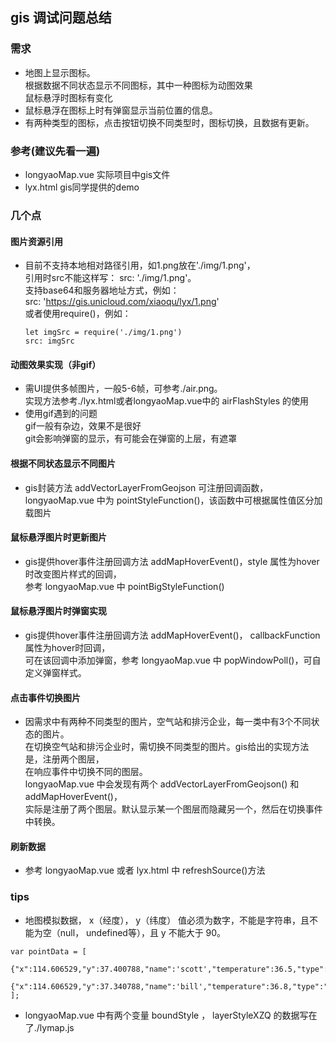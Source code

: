## gis 调试问题总结

### 需求
* 地图上显示图标。  
  根据数据不同状态显示不同图标，其中一种图标为动图效果  
  鼠标悬浮时图标有变化  
* 鼠标悬浮在图标上时有弹窗显示当前位置的信息。  
* 有两种类型的图标，点击按钮切换不同类型时，图标切换，且数据有更新。

### 参考(建议先看一遍)
* longyaoMap.vue 实际项目中gis文件
* lyx.html gis同学提供的demo

### 几个点
#### 图片资源引用
* 目前不支持本地相对路径引用，如1.png放在'./img/1.png'，  
  引用时src不能这样写： src: './img/1.png'。  
  支持base64和服务器地址方式，例如：  
  src: 'https://gis.unicloud.com/xiaoqu/lyx/1.png'   
  或者使用require()，例如：  

  ```
  let imgSrc = require('./img/1.png')
  src: imgSrc 

  ```

#### 动图效果实现（非gif）
* 需UI提供多帧图片，一般5-6帧，可参考./air.png。  
  实现方法参考./lyx.html或者longyaoMap.vue中的 airFlashStyles 的使用  
* 使用gif遇到的问题  
  gif一般有杂边，效果不是很好  
  git会影响弹窗的显示，有可能会在弹窗的上层，有遮罩

#### 根据不同状态显示不同图片
* gis封装方法 addVectorLayerFromGeojson 可注册回调函数，  
  longyaoMap.vue 中为 pointStyleFunction()，该函数中可根据属性值区分加载图片

#### 鼠标悬浮图片时更新图片
* gis提供hover事件注册回调方法 addMapHoverEvent()，style 属性为hover时改变图片样式的回调，  
  参考 longyaoMap.vue 中 pointBigStyleFunction()  

#### 鼠标悬浮图片时弹窗实现
* gis提供hover事件注册回调方法 addMapHoverEvent()， callbackFunction 属性为hover时回调，  
  可在该回调中添加弹窗，参考 longyaoMap.vue 中 popWindowPoll()，可自定义弹窗样式。  

#### 点击事件切换图片
* 因需求中有两种不同类型的图片，空气站和排污企业，每一类中有3个不同状态的图片。  
  在切换空气站和排污企业时，需切换不同类型的图片。gis给出的实现方法是，注册两个图层，  
  在响应事件中切换不同的图层。  
  longyaoMap.vue 中会发现有两个 addVectorLayerFromGeojson() 和 addMapHoverEvent()，  
  实际是注册了两个图层。默认显示某一个图层而隐藏另一个，然后在切换事件中转换。 

#### 刷新数据
* 参考 longyaoMap.vue 或者 lyx.html 中 refreshSource()方法

### tips
* 地图模拟数据， x（经度）， y（纬度） 值必须为数字，不能是字符串，且不能为空（null， undefined等），且 y 不能大于 90。
```
var pointData = [
  {"x":114.606529,"y":37.400788,"name":'scott',"temperature":36.5,"type":"air1"},
  {"x":114.606529,"y":37.340788,"name":'bill',"temperature":36.8,"type":"air"},
];
```

* longyaoMap.vue 中有两个变量 boundStyle ， layerStyleXZQ 的数据写在了./lymap.js